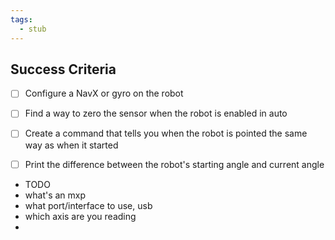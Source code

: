 ```yaml
---
tags:
  - stub
---
```



## Success Criteria
- [ ] Configure a NavX or gyro on the robot
- [ ] Find a way to zero the sensor when the robot is enabled in auto
- [ ] Create a command that tells you when the robot is pointed the same way as when it started
- [ ] Print the difference between the robot's starting angle and current angle


- TODO
- what's an mxp
- what port/interface to use, usb
- which axis are you reading
- 